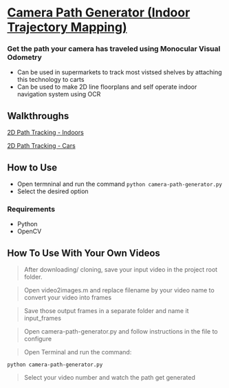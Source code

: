 # [Camera Path Generator (Indoor Trajectory Mapping)](https://youtu.be/d8Xpbr7Rzg8)

### Get the path your camera has traveled using Monocular Visual Odometry

- Can be used in supermarkets to track most vistsed shelves by attaching this technology to carts
- Can be used to make 2D line floorplans and self operate indoor navigation system using OCR

## Walkthroughs

[2D Path Tracking - Indoors](https://www.youtube.com/watch?v=hDP-BkamJuo&feature=youtu.be)

[2D Path Tracking - Cars](https://www.youtube.com/watch?v=LbZa1C9mGwQ&t=30s)


## How to Use

- Open termninal and run the command `python camera-path-generator.py`
- Select the desired option

### Requirements
- Python
- OpenCV

## How To Use With Your Own Videos

 > After downloading/ cloning, save your input video in the project root folder.
 
 > Open video2images.m and replace filename by your video name to convert your video into frames 
 
 > Save those output frames in a separate folder and name it input_frames
 
 > Open camera-path-generator.py and follow instructions in the file to configure 
 
 > Open Terminal and run the command:
 
 `python camera-path-generator.py`
 
 > Select your video number and watch the path get generated 
